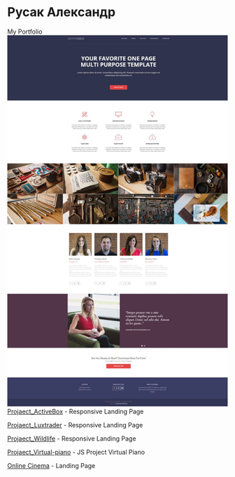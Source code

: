 # Русак Александр
My Portfolio
![ActiveBox](https://github.com/rskalex/rskalex.github.io/blob/master/ActiveBox/src/ActiveBox.jpg)
[Projaect_ActiveBox](https://rskalex.github.io/ActiveBox/src/) - Responsive Landing Page

[Projaect_Luxtrader](https://rskalex.github.io/Luxtrader/src/) - Responsive Landing Page

[Projaect_Wildlife](https://rskalex.github.io/Wildlife/) - Responsive Landing Page

[Projaect_Virtual-piano](https://rskalex.github.io/virtual-piano/index.html) - JS Project Virtual Piano

[Online Cinema](https://rskalex.github.io/OnlineCinema/) - Landing Page
